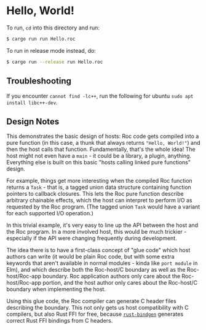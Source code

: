 # Hello, World!

To run, `cd` into this directory and run:

```bash
$ cargo run run Hello.roc
```

To run in release mode instead, do:

```bash
$ cargo run --release run Hello.roc
```

## Troubleshooting

If you encounter `cannot find -lc++`, run the following for ubuntu `sudo apt install libc++-dev`.

## Design Notes

This demonstrates the basic design of hosts: Roc code gets compiled into a pure 
function (in this case, a thunk that always returns `"Hello, World!"`) and
then the host calls that function. Fundamentally, that's the whole idea! The host
might not even have a `main` - it could be a library, a plugin, anything.
Everything else is built on this basic "hosts calling linked pure functions" design.

For example, things get more interesting when the compiled Roc function returns
a `Task` - that is, a tagged union data structure containing function pointers 
to callback closures. This lets the Roc pure function describe arbitrary 
chainable effects, which the host can interpret to perform I/O as requested by 
the Roc program.  (The tagged union `Task` would have a variant for each supported 
I/O operation.)

In this trivial example, it's very easy to line up the API between the host and
the Roc program. In a more involved host, this would be much trickier - especially
if the API were changing frequently during development.

The idea there is to have a first-class concept of "glue code" which host authors
can write (it would be plain Roc code, but with some extra keywords that aren't
available in normal modules - kinda like `port module` in Elm), and which
describe both the Roc-host/C boundary as well as the Roc-host/Roc-app boundary.
Roc application authors only care about the Roc-host/Roc-app portion, and the
host author only cares about the Roc-host/C boundary when implementing the host.

Using this glue code, the Roc compiler can generate C header files describing the
boundary. This not only gets us host compatibility with C compilers, but also 
Rust FFI for free, because [`rust-bindgen`](https://github.com/rust-lang/rust-bindgen) 
generates correct Rust FFI bindings from C headers.
